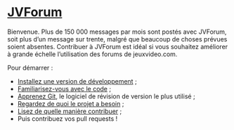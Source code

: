 # [JVForum](http://jvforum.fr/)

Bienvenue. Plus de 150 000 messages par mois sont postés avec JVForum, soit plus d’un message sur trente, malgré que beaucoup de choses prévues soient absentes. Contribuer à JVForum est idéal si vous souhaitez améliorer à grande échelle l’utilisation des forums de jeuxvideo.com.

Pour démarrer :

- [Installez une version de développement](docs/Install.md) ;
- [Familiarisez-vous avec le code](docs/CodeArchitecture.md) ;
- [Apprenez Git](docs/LearnGit.md), le logiciel de révision de version le plus utilisé ;
- [Regardez de quoi le projet a besoin](https://github.com/dieulot/jvforum/issues) ;
- [Lisez de quelle manière contribuer](Contributing.md) ;
- Puis contribuez vos pull requests !
